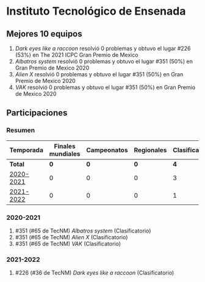 # Instituto Tecnológico de Ensenada

## Mejores 10 equipos

1. _Dark eyes like a raccoon_ resolvió 0 problemas y obtuvo el lugar #226 (53%) en The 2021 ICPC Gran Premio de Mexico
1. _Albatros system_ resolvió 0 problemas y obtuvo el lugar #351 (50%) en Gran Premio de Mexico 2020
1. _Alien X_ resolvió 0 problemas y obtuvo el lugar #351 (50%) en Gran Premio de Mexico 2020
1. _VAK_ resolvió 0 problemas y obtuvo el lugar #351 (50%) en Gran Premio de Mexico 2020

## Participaciones

### Resumen

| Temporada | Finales mundiales | Campeonatos | Regionales | Clasificatorios | Equipos |
| --- | --- | --- | --- | --- | --- |
| **Total** | **0** | **0** | **0** | **4** | **4** |
| [2020-2021](#2020-2021) | 0 | 0 | 0 | 3 | 3 |
| [2021-2022](#2021-2022) | 0 | 0 | 0 | 1 | 1 |

### 2020-2021

1. #351 (#65 de TecNM) _Albatros system_ (Clasificatorio)
1. #351 (#65 de TecNM) _Alien X_ (Clasificatorio)
1. #351 (#65 de TecNM) _VAK_ (Clasificatorio)

### 2021-2022

1. #226 (#36 de TecNM) _Dark eyes like a raccoon_ (Clasificatorio)



